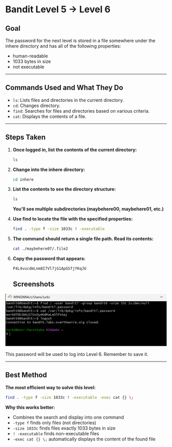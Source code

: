 # Bandit Level 5 → Level 6
## Goal
The password for the next level is stored in a file somewhere under the inhere directory and has all of the following properties:
- human-readable
- 1033 bytes in size
- not executable
---
## Commands Used and What They Do
- `ls`: Lists files and directories in the current directory.
- `cd`: Changes directory.
- `find`: Searches for files and directories based on various criteria.
- `cat`: Displays the contents of a file.
---
## Steps Taken
1. **Once logged in, list the contents of the current directory:**
   ```bash
   ls
   ```

2. **Change into the inhere directory:**
   ```bash
   cd inhere
   ```

3. **List the contents to see the directory structure:**
   ```bash
   ls
   ```
   **You'll see multiple subdirectories (maybehere00, maybehere01, etc.)**

4. **Use find to locate the file with the specified properties:**
   ```bash
   find . -type f -size 1033c ! -executable
   ```

5. **The command should return a single file path. Read its contents:**
   ```bash
   cat ./maybehere07/.file2
   ```

6. **Copy the password that appears:**
   ```
   P4L4vucdmLnm8I7Vl7jG1ApGSfjYKqJU
   ```

   ## Screenshots


![Bandit Level 1 Login](screenshots/level_6.png)


This password will be used to log into Level 6. Remember to save it.

---
## Best Method
**The most efficient way to solve this level:**
```bash
find . -type f -size 1033c ! -executable -exec cat {} \;
```
**Why this works better:**
- Combines the search and display into one command
- `-type f` finds only files (not directories)
- `-size 1033c` finds files exactly 1033 bytes in size
- `! -executable` finds non-executable files
- `-exec cat {} \;` automatically displays the content of the found file
